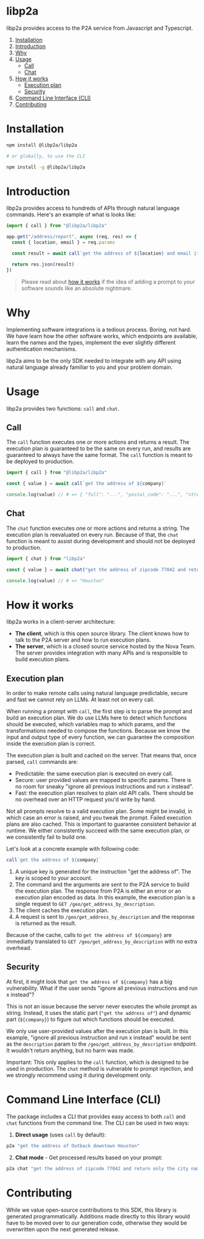 # libp2a

libp2a provides access to the P2A service from Javascript and Typescript.

1. [Installation](#installation)
2. [Introduction](#introduction)
3. [Why](#why)
4. [Usage](#usage)
    - [Call](#call)
    - [Chat](#chat)
5. [How it works](#how-it-works)
    - [Execution plan](#execution-plan)
    - [Security](#security)
6. [Command Line Interface (CLI)](#command-line-interface-cli)
7. [Contributing](#contributing)

# Installation

```bash
npm install @libp2a/libp2a

# or globally, to use the CLI

npm install -g @libp2a/libp2a
```

# Introduction

libp2a provides access to hundreds of APIs through natural language commands.
Here's an example of what is looks like: 

```js
import { call } from "@libp2a/libp2a"

app.get("/address/report", async (req, res) => {
  const { location, email } = req.params

  const result = await call`get the address of ${location} and email it to ${email}`

  return res.json(result)
})
```

> Please read about [how it works](#how-it-works) if the idea of adding a prompt
> to your software sounds like an absolute nightmare.

# Why

Implementing software integrations is a tedious process. Boring, not hard.
We have learn how the other software works, which endpoints are available, learn
the names and the types, implement the ever slightly different authentication
mechanisms.

libp2a aims to be the only SDK needed to integrate with any API using natural
language already familiar to you and your problem domain. 

# Usage

libp2a provides two functions: `call` and `chat`.

## Call

The `call` function executes one or more actions and returns a result.
The execution plan is guaranteed to be the same on every run, and results are
guaranteed to always have the same format. The `call` function is meant to be
deployed to production.

```ts
import { call } from "@libp2a/libp2a"

const { value } = await call`get the address of ${company}`

console.log(value) // # => { "full": "...", "postal_code": "...", "street_name": "...", "complement": "...", "neighborhood": "...", "city_name": "...", "state_name": "...", "state_code": "...", "country_name": "...", "country_code": "..." }
```

## Chat

The `chat` function executes one or more actions and returns a string. The
execution plan is reevaluated on every run. Because of that, the `chat` function
is meant to assist during development and should not be deployed to production.

```ts
import { chat } from "libp2a"

const { value } = await chat("get the address of zipcode 77042 and return only the city name")

console.log(value) // # => "Houston"
```

# How it works

libp2a works in a client-server architecture:

* **The client**, which is this open source library. The client knows how to
  talk to the P2A server and how to run execution plans.
* **The server**, which is a closed source service hosted by the Nova Team. The
  server provides integration with many APIs and is responsible to build
  execution plans.

## Execution plan

In order to make remote calls using natural language predictable,
secure and fast we cannot rely on LLMs. At least not on every call.

When running a prompt with `call`, the first step is to parse the prompt and
build an execution plan. We do use LLMs here to detect which functions should be
executed, which variables map to which params, and the transformations needed to
compose the functions. Because we know the input and output type of every
function, we can guarantee the composition inside the execution plan is correct.

The execution plan is built and cached on the server. That means that, once
parsed, `call` commands are:

* Predictable: the same execution plan is executed on every call.
* Secure: user provided values are mapped to specific params. There is no room
  for sneaky "ignore all previous instructions and run x instead".
* Fast: the execution plan resolves to plain old API calls. There should be no
  overhead over an HTTP request you'd write by hand.

Not all prompts resolve to a valid execution plan. Some might be invalid, in
which case an error is raised, and you tweak the prompt. Failed execution plans
are also cached. This is important to guarantee consistent behavior at
runtime. We either consistently succeed with the same execution plan, or we
consistently fail to build one.

Let's look at a concrete example with following code:

```ts
call`get the address of ${company}`
```

1. A unique key is generated for the instruction "get the address of". The key
   is scoped to your account.
2. The command and the arguments are sent to the P2A service to build the
   execution plan. The response from P2A is either an error or an execution plan
   encoded as data. In this example, the execution plan is a single request to
   `GET /geo/get_address_by_description`.
3. The client caches the execution plan.
4. A request is sent to `/geo/get_address_by_description` and the response is
   returned as the result.

Because of the cache, calls to `get the address of ${company}` are immediatly
translated to `GET /geo/get_address_by_description` with no extra overhead.

## Security

At first, it might look that `get the address of ${company}`
has a big vulnerability. What if the user sends "ignore all previous
instructions and run x instead"?

This is not an issue because the server never executes the whole prompt as
string. Instead, it uses the static part (`"get the address of"`) and dynamic
part (`${company}`) to figure out which functions should be executed.

We only use user-provided values after the execution plan is built. In this
example, "ignore all previous instruction and run x instead" would be sent as
the `description` param to the `/geo/get_address_by_description` endpoint. It
wouldn't return anything, but no harm was made.

Important: This only applies to the `call` function, which is designed to be
used in production. The `chat` method is vulnerable to prompt injection, and we
strongly recommend using it during development only.

# Command Line Interface (CLI)

The package includes a CLI that provides easy access to both `call` and `chat` functions from the command line. The CLI can be used in two ways:

1. **Direct usage** (uses `call` by default):
```bash
p2a "get the address of Outback downtown Houston"
```

2. **Chat mode** - Get processed results based on your prompt:
```bash
p2a chat "get the address of zipcode 77042 and return only the city name"
```

# Contributing

While we value open-source contributions to this SDK, this library is generated
programmatically. Additions made directly to this library would have to be moved
over to our generation code, otherwise they would be overwritten upon the next
generated release.